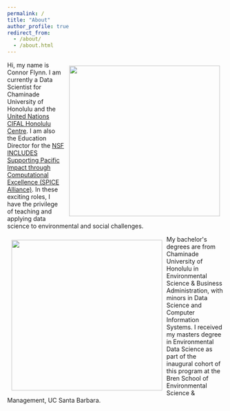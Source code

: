 ```yaml
---
permalink: /
title: "About"
author_profile: true
redirect_from: 
  - /about/
  - /about.html
---
```



<img style="float: right; padding: 10px 10px 10px 10px;" src="https://github.com/ConnorFlynn/ConnorFlynn.github.io/assets/76076246/3f2eca9a-ee47-49e9-9c94-d40824c79065" width=350>

Hi, my name is Connor Flynn. I am currently a Data Scientist for Chaminade University of Honolulu and the [United Nations CIFAL Honolulu Centre](https://chaminade.edu/cifal-honolulu/?gad_source=1&gclid=Cj0KCQjwv7O0BhDwARIsAC0sjWMQ3KlX4aBp8SSrU--Pjbe7oQ98v0SnTk9P-Cof2BNAP6df3JeG-fcaAvUiEALw_wcB). I am also the Education Director for the [NSF INCLUDES Supporting Pacific Impact through Computational Excellence (SPICE Alliance)](https://www.nsfspicealliance.org/). In these exciting roles, I have the privilege of teaching and applying data science to environmental and social challenges. 

<img style="float: left; padding: 10px 10px 10px 10px;" src="https://github.com/ConnorFlynn/ConnorFlynn.github.io/assets/76076246/d081efa4-a8de-4c80-97bf-fed41dcfa705" width=350>

My bachelor's degrees are from Chaminade University of Honolulu in Environmental Science & Business Administration, with minors in Data Science and Computer Information Systems. I received my masters degree in Environmental Data Science as part of the inaugural cohort of this program at the Bren School of Environmental Science & Management, UC Santa Barbara. 








